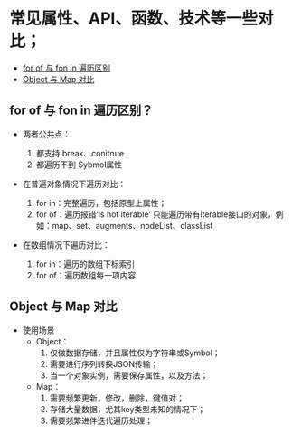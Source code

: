 # 常见属性、API、函数、技术等一些对比；

* [for of 与 fon in 遍历区别](#for-of-与-fon-in-遍历区别)
* [Object 与 Map 对比](#object-与-map-对比)

## for of 与 fon in 遍历区别？
* 两者公共点：
    1. 都支持 break、conitnue
    1. 都遍历不到 Sybmol属性
    
* 在普遍对象情况下遍历对比：
    1. for in：完整遍历，包括原型上属性；
    2. for of：遍历报错‘is not iterable’ 只能遍历带有iterable接口的对象，例如：map、set、augments、nodeList、classList

* 在数组情况下遍历对比：
    1. for in：遍历的数组下标索引
    2. for of：遍历数组每一项内容


## Object 与 Map 对比
* 使用场景
    * Object：
        1. 仅做数据存储，并且属性仅为字符串或Symbol；
        2. 需要进行序列转换JSON传输；
        3. 当一个对象实例，需要保存属性，以及方法；
    * Map：
        1. 需要频繁更新，修改，删除，键值对；
        2. 存储大量数据，尤其key类型未知的情况下；
        3. 需要频繁进件迭代遍历处理；
